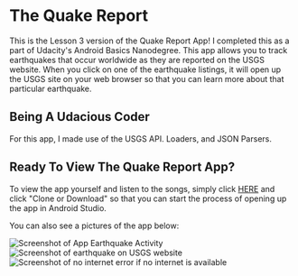 # The Quake Report
This is the Lesson 3 version of the Quake Report App! I completed this as a part of Udacity's Android Basics Nanodegree. This app allows you to track earthquakes that occur worldwide as they are reported on the USGS website. When you click on one of the earthquake listings, it will open up the USGS site on your web browser so that you can learn more about that particular earthquake.

## Being A Udacious Coder
For this app, I made use of the USGS API. Loaders, and JSON Parsers.

## Ready To View The Quake Report App? 
To view the app yourself and listen to the songs, simply click [HERE](https://github.com/alianza-clyne/ABND-Quake-Report-Lesson-3) and click "Clone or Download" so that you can start the process of opening up the app in Android Studio.

You can also see a pictures of the app below:

![Screenshot of App Earthquake Activity](https://i.ibb.co/Mhwfb85/1-Quake-Report-Home-Page.png)
![Screenshot of earthquake on USGS website](https://i.ibb.co/XDvmTsL/2-Papua-New-Guinea-Earthquake.png)
![Screenshot of no internet error if no internet is available](https://i.ibb.co/DLmTLjG/3-No-Internet-Connection.png)
